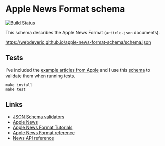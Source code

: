 # Apple News Format schema

[![Build Status](https://travis-ci.org/webdeveric/apple-news-format-schema.svg?branch=master)](https://travis-ci.org/webdeveric/apple-news-format-schema)

This schema describes the Apple News Format (`article.json` documents).

https://webdeveric.github.io/apple-news-format-schema/schema.json

## Tests

I've included the [example articles from Apple](https://developer.apple.com/news-publisher/download/Apple-News-Example-Articles.zip) and I use this [schema](docs/schema.json) to validate them when running tests.

```shell
make install
make test
```

## Links

- [JSON Schema validators](http://json-schema.org/implementations.html)
- [Apple News](http://www.apple.com/news/)
- [Apple News Format Tutorials](https://developer.apple.com/documentation/apple_news/apple_news_format_tutorials)
- [Apple News Format reference](https://developer.apple.com/documentation/apple_news/apple_news_format)
- [News API reference](https://developer.apple.com/documentation/apple_news/apple_news_api)
